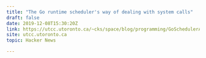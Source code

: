 ```yaml
---
title: "The Go runtime scheduler's way of dealing with system calls"
draft: false
date: 2019-12-08T15:30:20Z
link: https://utcc.utoronto.ca/~cks/space/blog/programming/GoSchedulerAndSyscalls?utm_medium=RSS&utm_source=hune
site: utcc.utoronto.ca
topic: Hacker News  

---
```

